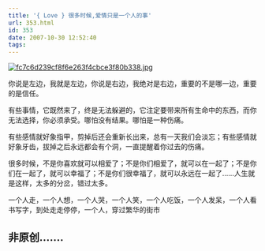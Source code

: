 ```yaml
---
title: '{ Love } 很多时候,爱情只是一个人的事'
url: 353.html
id: 353
date: 2007-10-30 12:52:40
tags:
---
```


[![fc7c6d239cf8f6e263f4cbce3f80b338.jpg](http://cai13.info/blog_pic/2007/10/fc7c6d239cf8f6e263f4cbce3f80b338s.jpg)](http://cai13.info/blog_pic/2007/10/fc7c6d239cf8f6e263f4cbce3f80b338.jpg "fc7c6d239cf8f6e263f4cbce3f80b338.jpg")

你说是左边，我就是左边，你说是右边，我绝对是右边，重要的不是哪一边，重要的是信任。  
  
有些事情，它既然来了，终是无法躲避的，它注定要带来所有生命中的东西，而你无法选择，你必须承受。哪怕没有结果。哪怕是一种伤痛。  
  
有些感情就好象指甲，剪掉后还会重新长出来，总有一天我们会淡忘；有些感情就好象牙齿，拔掉之后永远都会有个洞，一直提醒着你过去的伤痛。  
  
很多时候，不是你喜欢就可以相爱了；不是你们相爱了，就可以在一起了；不是你们在一起了，就可以幸福了；不是你们很幸福了，就可以永远在一起了……人生就是这样，太多的分岔，错过太多。  
  
一个人走，一个人想，一个人哭，一个人笑，一个人吃饭，一个人发呆，一个人看书写字，到处走走停停，一个人，穿过繁华的街市  
  

非原创.......
----------